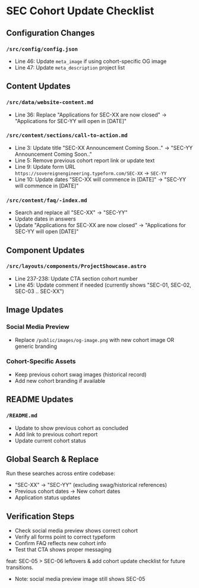 # SEC Cohort Update Checklist

## Configuration Changes

### `/src/config/config.json`
- Line 46: Update `meta_image` if using cohort-specific OG image
- Line 47: Update `meta_description` project list

## Content Updates

### `/src/data/website-content.md`
- Line 36: Replace "Applications for SEC-XX are now closed" → "Applications for SEC-YY will open in [DATE]"

### `/src/content/sections/call-to-action.md`
- Line 3: Update title "SEC-XX Announcement Coming Soon.." → "SEC-YY Announcement Coming Soon.."
- Line 5: Remove previous cohort report link or update text
- Line 9: Update form URL `https://sovereignengineering.typeform.com/SEC-XX` → `SEC-YY`
- Line 10: Update dates "SEC-XX will commence in [DATE]" → "SEC-YY will commence in [DATE]"

### `/src/content/faq/-index.md`
- Search and replace all "SEC-XX" → "SEC-YY"
- Update dates in answers
- Update "Applications for SEC-XX are now closed" → "Applications for SEC-YY will open [DATE]"

## Component Updates

### `/src/layouts/components/ProjectShowcase.astro`
- Line 237-238: Update CTA section cohort number
- Line 45: Update comment if needed (currently shows "SEC-01, SEC-02, SEC-03 .. SEC-XX")

## Image Updates

### Social Media Preview
- Replace `/public/images/og-image.png` with new cohort image OR generic branding

### Cohort-Specific Assets
- Keep previous cohort swag images (historical record)
- Add new cohort branding if available

## README Updates

### `/README.md`
- Update to show previous cohort as concluded
- Add link to previous cohort report
- Update current cohort status

## Global Search & Replace

Run these searches across entire codebase:
- "SEC-XX" → "SEC-YY" (excluding swag/historical references)
- Previous cohort dates → New cohort dates
- Application status updates

## Verification Steps

- Check social media preview shows correct cohort
- Verify all forms point to correct typeform
- Confirm FAQ reflects new cohort info
- Test that CTA shows proper messaging

feat: SEC-05 > SEC-06 leftovers & add cohort update checklist for future transitions.
  - Note: social media preview image still shows SEC-05